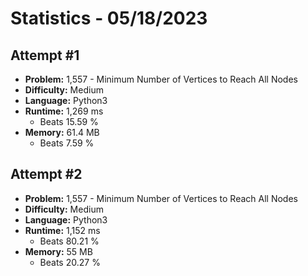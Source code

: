 # Statistics - 05/18/2023 

## **Attempt \#1** 

- **Problem:** 1,557 - Minimum Number of Vertices to Reach All Nodes 
- **Difficulty:** Medium 
- **Language:** Python3 
- **Runtime:** 1,269 ms 
    - Beats 15.59 % 
- **Memory:** 61.4 MB 
    - Beats 7.59 % 

## **Attempt \#2** 

- **Problem:** 1,557 - Minimum Number of Vertices to Reach All Nodes 
- **Difficulty:** Medium 
- **Language:** Python3 
- **Runtime:** 1,152 ms 
    - Beats 80.21 % 
- **Memory:** 55 MB 
    - Beats 20.27 % 